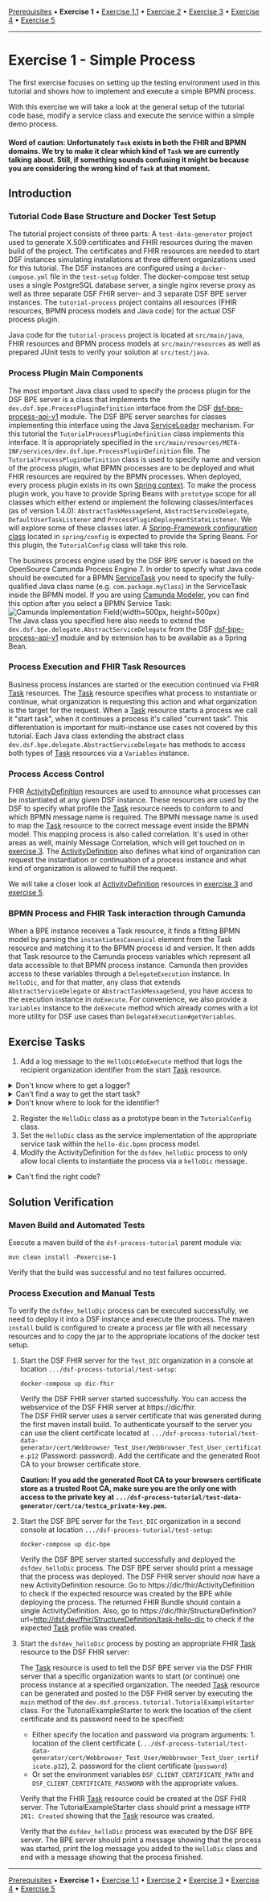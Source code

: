 [Prerequisites](prerequisites.md) • **Exercise 1** • [Exercise 1.1](exercise-1-1.md) • [Exercise 2](exercise-2.md) • [Exercise 3](exercise-3.md) • [Exercise 4](exercise-4.md) • [Exercise 5](exercise-5.md)
___

# Exercise 1 - Simple Process
The first exercise focuses on setting up the testing environment used in this tutorial and shows how to implement and execute a simple
BPMN process.

With this exercise we will take a look at the general setup of the tutorial code base, modify a service class and execute 
the service within a simple demo process.

#### Word of caution: Unfortunately `Task` exists in both the FHIR and BPMN domains. We try to make it clear which kind of `Task` we are currently talking about. Still, if something sounds confusing it might be because you are considering the wrong kind of `Task` at that moment.

## Introduction
### Tutorial Code Base Structure and Docker Test Setup

The tutorial project consists of three parts: A `test-data-generator` project used to generate X.509 certificates and FHIR resources
during the maven build of the project. The certificates and FHIR resources are needed to start DSF instances simulating 
installations at three different organizations used for this tutorial. The DSF instances are configured using 
a `docker-compose.yml` file in the `test-setup` folder. The docker-compose test setup uses a single PostgreSQL database server, 
a single nginx reverse proxy as well as three separate DSF FHIR server- and 3 separate DSF BPE server instances. 
The `tutorial-process` project contains all resources (FHIR resources, BPMN process models and Java code) for the actual 
DSF process plugin.

Java code for the `tutorial-process` project is located at `src/main/java`, FHIR resources and 
BPMN process models at `src/main/resources` as well as prepared JUnit tests to verify your solution at `src/test/java`.

### Process Plugin Main Components

The most important Java class used to specify the process plugin for the DSF BPE server is a class 
that implements the `dev.dsf.bpe.ProcessPluginDefinition` interface from the 
DSF [dsf-bpe-process-api-v1](https://mvnrepository.com/artifact/dev.dsf/dsf-bpe-process-api-v1) module. The DSF BPE server searches 
for classes implementing this interface using the 
Java [ServiceLoader](https://docs.oracle.com/en/java/javase/11/docs/api/java.base/java/util/ServiceLoader.html) mechanism. 
For this tutorial the `TutorialProcessPluginDefinition` class implements this interface. It is appropriately specified 
in the `src/main/resources/META-INF/services/dev.dsf.bpe.ProcessPluginDefinition` file. The `TutorialProcessPluginDefinition` class 
is used to specify name and version of the process plugin, what BPMN processes are to be deployed and what FHIR resources 
are required by the BPMN processes. When deployed, every process plugin exists in its own [Spring context](https://docs.spring.io/spring-framework/reference/core/beans/introduction.html). To make the process plugin work, you
have to provide Spring Beans with `prototype` scope for all classes which either extend or implement the following classes/interfaces (as of version 1.4.0): `AbstractTaskMessageSend`, `AbstractServiceDelegate`, 
`DefaultUserTaskListener` and `ProcessPluginDeploymentStateListener`. We will explore some of these classes later. A 
[Spring-Framework configuration class](https://docs.spring.io/spring-framework/docs/current/reference/html/core.html#beans-java-basic-concepts)
located in `spring/config` is expected to provide the Spring Beans. For this plugin, the `TutorialConfig` class will take this role.

The business process engine used by the DSF BPE server is based on the OpenSource Camunda Process Engine 7. 
In order to specify what Java code should be executed for a BPMN [ServiceTask](https://docs.camunda.org/manual/7.17/reference/bpmn20/tasks/service-task/) you need to specify the fully-qualified 
Java class name (e.g. `com.package.myClass`) in the ServiceTask inside the BPMN model. If you are using [Camunda Modeler](https://camunda.com/de/download/modeler/), you can find this option after you select a BPMN Service Task:  
![Camunda Implementation Field](figures/camunda_implementation_java_class.png){width=500px, height=500px}  
The Java class you specified here also needs to 
extend the `dev.dsf.bpe.delegate.AbstractServiceDelegate` from the DSF [dsf-bpe-process-api-v1](https://github.com/datasharingframework/dsf/packages/1878918) module and by extension has to be 
available as a Spring Bean.

### Process Execution and FHIR Task Resources

Business process instances are started or the execution continued via FHIR [Task](http://hl7.org/fhir/R4/task.html) resources. The [Task](http://hl7.org/fhir/R4/task.html) resource 
specifies what process to instantiate or continue, what organization is requesting this action and what organization 
is the target for the request. When a [Task](http://hl7.org/fhir/R4/task.html) resource starts a process we call it "start task", when it continues a 
process it's called "current task". This differentiation is important for multi-instance use cases not covered by this tutorial. 
Each Java class extending the abstract class `dev.dsf.bpe.delegate.AbstractServiceDelegate` has methods to access both types 
of [Task](http://hl7.org/fhir/R4/task.html) resources via a `Variables` instance. 

### Process Access Control

FHIR [ActivityDefinition](http://hl7.org/fhir/R4/activitydefinition.html) resources are used to announce what processes can be instantiated at any given DSF instance. 
These resources are used by the DSF to specify what profile the [Task](http://hl7.org/fhir/R4/task.html) resource needs to conform to and which BPMN message 
name is required. The BPMN message name is used to map the [Task](http://hl7.org/fhir/R4/task.html) resource to the correct message event inside the BPMN model.
This mapping process is also called correlation. It's used in other areas as well, mainly Message Correlation, which will get touched on in [exercise 3](exercise-3.md).
The [ActivityDefinition](http://hl7.org/fhir/R4/activitydefinition.html) also defines what kind of organization can request the instantiation or continuation of a process instance and what kind of 
organization is allowed to fulfill the request.

We will take a closer look at [ActivityDefinition](http://hl7.org/fhir/R4/activitydefinition.html) resources in [exercise 3](exercise-3.md) and [exercise 5](exercise-5.md).

### BPMN Process and FHIR Task interaction through Camunda

When a BPE instance receives a Task resource, it finds a fitting BPMN model by parsing the `instantiatesCanonical` element
from the Task resource and matching it to the BPMN process id and version. It then adds that Task resource to the Camunda process variables which represent all data accessible to that BPMN process instance. 
Camunda then provides access to these variables through a `DelegateExecution` instance. In `HelloDic`, and for that matter, any class that extends `AbstractServiceDelegate` or `AbstractTaskMessageSend`,
you have access to the execution instance in `doExecute`. For convenience, we also provide a `Variables` instance to the `doExecute` method which already comes with a lot more
utility for DSF use cases than `DelegateExecution#getVeriables`.

## Exercise Tasks
1. Add a log message to the `HelloDic#doExecute` method that logs the recipient organization identifier from the start [Task](http://hl7.org/fhir/R4/task.html) resource.

<details>
    <summary>Don't know where to get a logger?</summary>
This project uses slf4j. So use <em>LoggerFactory</em> to get yourself a logger instance.
</details>

<details>
    <summary>Can't find a way to get the start task?</summary>
The <em>doExecute</em> method provides a <em>Variables</em> instance. Try it through this one.
</details>

<details>
    <summary>Don't know where to look for the identifier?</summary>
    Take a look at the official <a href="https://www.hl7.org/fhir/R4/task.html">FHIR Task</a> resource, find elements that have a recipient and manoeuvre your way to those elements using the right getters. Then test which of them has the correct value.
</details>

2. Register the `HelloDic` class as a prototype bean in the `TutorialConfig` class.
3. Set the `HelloDic` class as the service implementation of the appropriate service task within the `hello-dic.bpmn` process model.
4. Modify the ActivityDefinition for the `dsfdev_helloDic` process to only allow local clients to instantiate the process via a `helloDic` message.

<details>
    <summary>Can't find the right code?</summary>
Take a look at the <a href="https://github.com/datasharingframework/dsf/blob/main/dsf-fhir/dsf-fhir-validation/src/main/resources/fhir/CodeSystem/dsf-process-authorization-1.0.0.xml">dsf-process-authorization</a> CodeSystem.
</details>

## Solution Verification
### Maven Build and Automated Tests
Execute a maven build of the `dsf-process-tutorial` parent module via:
```
mvn clean install -Pexercise-1
```
Verify that the build was successful and no test failures occurred.

### Process Execution and Manual Tests
To verify the `dsfdev_helloDic` process can be executed successfully, we need to deploy it into a DSF instance and 
execute the process. The maven `install` build is configured to create a process jar file with all necessary resources 
and to copy the jar to the appropriate locations of the docker test setup.

1. Start the DSF FHIR server for the `Test_DIC` organization in a console at location `.../dsf-process-tutorial/test-setup`:
	```
	docker-compose up dic-fhir
	```
	Verify the DSF FHIR server started successfully. You can access the webservice of the DSF FHIR server at https://dic/fhir.  
	The DSF FHIR server uses a server certificate that was generated during the first maven install build. 
    To authenticate yourself to the server you can use the client certificate located at `.../dsf-process-tutorial/test-data-generator/cert/Webbrowser_Test_User/Webbrowser_Test_User_certificate.p12` (Password: password). 
    Add the certificate and the generated Root CA to your browser certificate store.
	
	**Caution:** __If you add the generated Root CA to your browsers certificate store as a trusted Root CA, make sure you are 
    the only one with access to the private key at `.../dsf-process-tutorial/test-data-generator/cert/ca/testca_private-key.pem`.__

2. Start the DSF BPE server for the `Test_DIC` organization in a second console at location `.../dsf-process-tutorial/test-setup`:
	```
	docker-compose up dic-bpe
	```
	Verify the DSF BPE server started successfully and deployed the `dsfdev_helloDic` process. 
    The DSF BPE server should print a message that the process was deployed. The DSF FHIR server should now have a new 
    ActivityDefinition resource. Go to https://dic/fhir/ActivityDefinition to check if the expected resource was created 
    by the BPE while deploying the process. The returned FHIR Bundle should contain a single ActivityDefinition. 
    Also, go to https://dic/fhir/StructureDefinition?url=http://dsf.dev/fhir/StructureDefinition/task-hello-dic to check 
    if the expected [Task](http://hl7.org/fhir/R4/task.html) profile was created.

3. Start the `dsfdev_helloDic` process by posting an appropriate FHIR [Task](http://hl7.org/fhir/R4/task.html) resource to the DSF FHIR server:

    The [Task](http://hl7.org/fhir/R4/task.html) resource is used to tell the DSF BPE server via the DSF FHIR server that a specific organization wants 
    to start (or continue) one process instance at a specified organization. The needed [Task](http://hl7.org/fhir/R4/task.html) resource can be generated 
    and posted to the DSF FHIR server by executing the `main` method of the `dev.dsf.process.tutorial.TutorialExampleStarter` class. 
    For the TutorialExampleStarter to work the location of the client certificate and its password need to be specified:
	* Either specify the location and password via program arguments: 1. location of the client certificate 
   (`.../dsf-process-tutorial/test-data-generator/cert/Webbrowser_Test_User/Webbrowser_Test_User_certificate.p12`), 2. password 
   for the client certificate (`password`)
    * Or set the environment variables `DSF_CLIENT_CERTIFICATE_PATH` and `DSF_CLIENT_CERTIFICATE_PASSWORD` with the 
   appropriate values.
	
    Verify that the FHIR [Task](http://hl7.org/fhir/R4/task.html) resource could be created at the DSF FHIR server. The TutorialExampleStarter class should 
    print a message `HTTP 201: Created` showing that the [Task](http://hl7.org/fhir/R4/task.html) resource was created.
	
    Verify that the `dsfdev_helloDic` process was executed by the DSF BPE server. The BPE server should print a message 
    showing that the process was started, print the log message you added to the `HelloDic` class and end with a message showing that the process finished.

___
[Prerequisites](prerequisites.md) • **Exercise 1** • [Exercise 1.1](exercise-1-1.md) • [Exercise 2](exercise-2.md) • [Exercise 3](exercise-3.md) • [Exercise 4](exercise-4.md) • [Exercise 5](exercise-5.md)